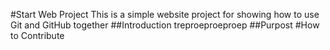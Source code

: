 #Start Web Project
This is a simple website project for
showing how to use Git and GitHub together
##Introduction
treproeproeproep
##Purpost
#How to Contribute
